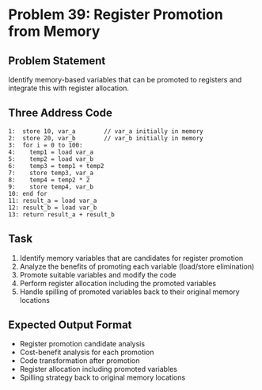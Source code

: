 # Problem 39: Register Promotion from Memory

## Problem Statement
Identify memory-based variables that can be promoted to registers and integrate this with register allocation.

## Three Address Code
```
1:  store 10, var_a        // var_a initially in memory
2:  store 20, var_b        // var_b initially in memory
3:  for i = 0 to 100:
4:    temp1 = load var_a
5:    temp2 = load var_b
6:    temp3 = temp1 + temp2
7:    store temp3, var_a
8:    temp4 = temp2 * 2
9:    store temp4, var_b
10: end for
11: result_a = load var_a
12: result_b = load var_b
13: return result_a + result_b
```

## Task
1. Identify memory variables that are candidates for register promotion
2. Analyze the benefits of promoting each variable (load/store elimination)
3. Promote suitable variables and modify the code
4. Perform register allocation including the promoted variables
5. Handle spilling of promoted variables back to their original memory locations

## Expected Output Format
- Register promotion candidate analysis
- Cost-benefit analysis for each promotion
- Code transformation after promotion
- Register allocation including promoted variables
- Spilling strategy back to original memory locations